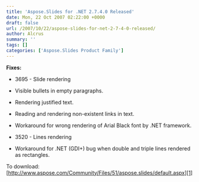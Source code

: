 ```yaml
---
title: 'Aspose.Slides for .NET 2.7.4.0 Released'
date: Mon, 22 Oct 2007 02:22:00 +0000
draft: false
url: /2007/10/22/aspose-slides-for-net-2-7-4-0-released/
author: Alcrus
summary: ''
tags: []
categories: ['Aspose.Slides Product Family']
---
```


**Fixes:**  

*   3695 - Slide rendering  
    

*   Visible bullets in empty paragraphs.
*   Rendering justified text.
*   Reading and rendering non-existent links in text.
*   Workaround for wrong rendering of Arial Black font by .NET framework.

*   3520 - Lines rendering

*   Workaround for .NET (GDI+) bug when double and triple lines rendered as rectangles.  
    

To download: [http://www.aspose.com/Community/Files/51/aspose.slides/default.aspx][1]




[1]: http://www.aspose.com/Community/Files/51/aspose.slides/default.aspx





